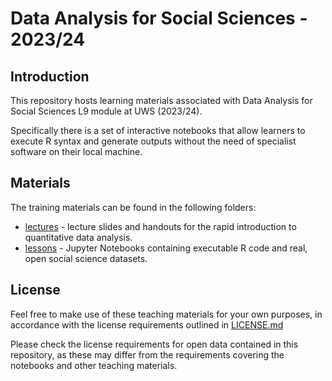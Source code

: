 # Data Analysis for Social Sciences - 2023/24

## Introduction

This repository hosts learning materials associated with Data Analysis for Social Sciences L9 module at UWS (2023/24). 

Specifically there is a set of interactive notebooks that allow learners to execute R syntax and generate outputs without the need of specialist software on their local machine.

## Materials

The training materials can be found in the following folders:
* [lectures](./lectures) - lecture slides and handouts for the rapid introduction to quantitative data analysis.
* [lessons](./lessons) - Jupyter Notebooks containing executable R code and real, open social science datasets.

## License

Feel free to make use of these teaching materials for your own purposes, in accordance with the license requirements outlined in [LICENSE.md](LICENSE.md)

Please check the license requirements for open data contained in this repository, as these may differ from the requirements covering the notebooks and other teaching materials.
